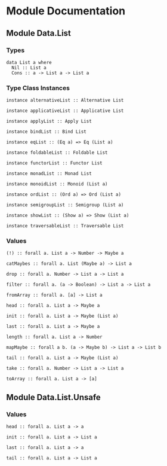# Module Documentation

## Module Data.List

### Types

    data List a where
      Nil :: List a
      Cons :: a -> List a -> List a


### Type Class Instances

    instance alternativeList :: Alternative List

    instance applicativeList :: Applicative List

    instance applyList :: Apply List

    instance bindList :: Bind List

    instance eqList :: (Eq a) => Eq (List a)

    instance foldableList :: Foldable List

    instance functorList :: Functor List

    instance monadList :: Monad List

    instance monoidList :: Monoid (List a)

    instance ordList :: (Ord a) => Ord (List a)

    instance semigroupList :: Semigroup (List a)

    instance showList :: (Show a) => Show (List a)

    instance traversableList :: Traversable List


### Values

    (!) :: forall a. List a -> Number -> Maybe a

    catMaybes :: forall a. List (Maybe a) -> List a

    drop :: forall a. Number -> List a -> List a

    filter :: forall a. (a -> Boolean) -> List a -> List a

    fromArray :: forall a. [a] -> List a

    head :: forall a. List a -> Maybe a

    init :: forall a. List a -> Maybe (List a)

    last :: forall a. List a -> Maybe a

    length :: forall a. List a -> Number

    mapMaybe :: forall a b. (a -> Maybe b) -> List a -> List b

    tail :: forall a. List a -> Maybe (List a)

    take :: forall a. Number -> List a -> List a

    toArray :: forall a. List a -> [a]


## Module Data.List.Unsafe

### Values

    head :: forall a. List a -> a

    init :: forall a. List a -> List a

    last :: forall a. List a -> a

    tail :: forall a. List a -> List a